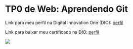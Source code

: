 <h1>TP0 de Web: Aprendendo Git</h1>

Link para meu perfil na Digital Innovation One (DIO):
<a href="https://web.digitalinnovation.one/users/renansiman22?tab=achievements">
  perfil
</a>

Link para baixar meu certificado na DIO:
<a href="https://certificates.digitalinnovation.one/A1FEBCB6">
  perfil
</a>

<img src="https://fegemo.github.io/cefet-web/images/medalha-curso-git-na-dio.png">
